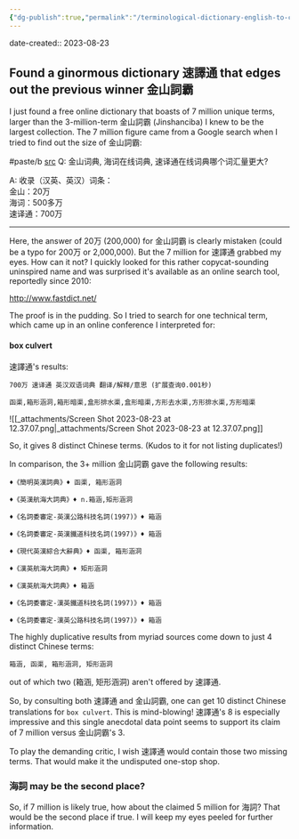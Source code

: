 ```yaml
---
{"dg-publish":true,"permalink":"/terminological-dictionary-english-to-chinese-largest-yet/","noteIcon":"2"}
---
```


date-created:: 2023-08-23
## Found a ginormous dictionary 速譯通 that edges out the previous winner 金山詞霸

I just found a free online dictionary that boasts of 7 million unique terms, larger than the 3-million-term 金山詞霸 (Jinshanciba) I knew to be the largest collection. The 7 million figure came from a Google search when I tried to find out the size of 金山詞霸:

#paste/b
[src](https://zhidao.baidu.com/question/165490286)
Q: 金山词典, 海词在线词典, 速译通在线词典哪个词汇量更大?

A: 收录（汉英、英汉）词条：  
金山：20万    
海词：500多万    
速译通：700万

---

Here, the answer of 20万 (200,000) for 金山詞霸 is clearly mistaken (could be a typo for 200万 or 2,000,000). But the 7 million for 速譯通 grabbed my eyes. How can it not? I quickly looked for this rather copycat-sounding uninspired name and was surprised it's available as an online search tool, reportedly since 2010:

http://www.fastdict.net/

The proof is in the pudding. So I tried to search for one technical term, which came up in an online conference I interpreted for:
#### box culvert

速譯通's results:
```
700万 速译通 英汉双语词典 翻译/解释/意思 (扩展查询0.001秒)  
  
函渠,箱形涵洞,箱形暗渠,盒形排水渠,盒形暗渠,方形去水渠,方形排水渠,方形暗渠
```
![[_attachments/Screen Shot 2023-08-23 at 12.37.07.png\|_attachments/Screen Shot 2023-08-23 at 12.37.07.png]]

So, it gives 8 distinct Chinese terms. (Kudos to it for not listing duplicates!)

In comparison, the 3+ million 金山詞霸 gave the following results:
```
♦《簡明英漢詞典》♦ 函渠, 箱形涵洞  
  
♦《英漢航海大詞典》♦ n.箱涵,矩形涵洞  
  
♦《名詞委審定-英漢公路科技名詞(1997)》♦ 箱涵  
  
♦《名詞委審定-英漢鐵道科技名詞(1997)》♦ 箱涵

♦《現代英漢綜合大辭典》♦ 函渠, 箱形涵洞

♦《漢英航海大詞典》♦ 矩形涵洞

♦《漢英航海大詞典》♦ 箱涵    
 
♦《名詞委審定-漢英鐵道科技名詞(1997)》♦ 箱涵 
  
♦《名詞委審定-漢英公路科技名詞(1997)》♦ 箱涵
```
The highly duplicative results from myriad sources come down to just 4 distinct Chinese terms:
```
箱涵, 函渠, 箱形涵洞, 矩形涵洞
```
out of which two (箱涵, 矩形涵洞) aren't offered by 速譯通. 

So, by consulting both 速譯通 and 金山詞霸, one can get 10 distinct Chinese translations for `box culvert`. This is mind-blowing! 速譯通's 8 is especially impressive and this single anecdotal data point seems to support its claim of 7 million versus 金山詞霸's 3.

To play the demanding critic, I wish 速譯通 would contain those two missing terms. That would make it the undisputed one-stop shop.
### 海詞 may be the second place?

So, if 7 million is likely true, how about the claimed 5 million for 海詞? That would be the second place if true. I will keep my eyes peeled for further information.